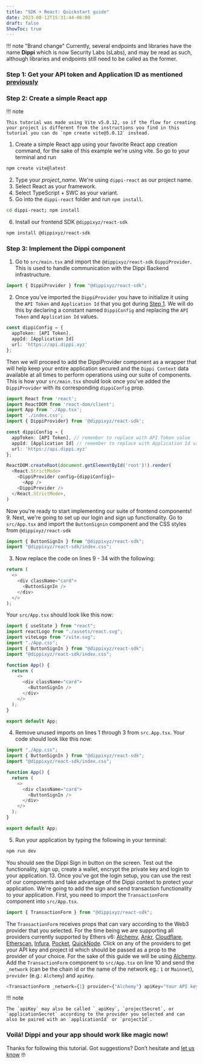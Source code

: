 ```yaml
---
title: "SDK + React: Quickstart guide"
date: 2023-08-12T15:31:44-06:00
draft: false
ShowToc: true
---
```


!!! note "Brand change"
    Currently, several endpoints and libraries have the name **Dippi** which is now Security Labs (sLabs), and may be read as such, although libraries and endpoints still need to be called as the former.

### Step 1: Get your API token and Application ID as mentioned [previously](../Base_SDK/sdk_react.md#step-1-getting-your-api-token-and-application-id)

### Step 2: Create a simple React app

!!! note

    This tutorial was made using Vite v5.0.12, so if the flow for creating your project is different from the instructions you find in this tutorial you can do `npm create vite@5.0.12` instead.

1. Create a simple React app using your favorite React app creation command, for the sake of this example we're using vite. So go to your terminal and run
  ```bash
  npm create vite@latest
  ```
2. Type your _project_name_. We're using `dippi-react` as our project name. 
3. Select React as your framework. 
4. Select TypeScript + SWC as your variant. 
5. Go into the `dippi-react` folder and run `npm install`.
```bash
cd dippi-react; npm install
```
6. Install our frontend SDK `@dippixyz/react-sdk`
  ```bash
  npm install @dippixyz/react-sdk
  ```

### Step 3: Implement the Dippi component

1. Go to `src/main.tsx` and import the `@dippixyz/react-sdk` `DippiProvider`. This is used to handle communication with the Dippi Backend infrastructure.
  ```typescript
  import { DippiProvider } from "@dippixyz/react-sdk";
  ```
2. Once you've imported the `DippiProvider` you have to initialize it using the `API Token` and `Application Id` that you got during [Step 1](#step-1-getting-your-api-token-and-application-id). We will do this by declaring a constant named `DippiConfig` and replacing the `API Token` and `Application Id` values.
  ```typescript
  const dippiConfig = {
    appToken: [API Token],
    appId: [Application Id]
    url: 'https://api.dippi.xyz'
  };
  ```
  Then we will proceed to add the DippiProvider component as a wrapper that will help keep your entire application secured and the `Dippi Context` data available at all times to perform operations using our suite of components. This is how your `src/main.tsx` should look once you've added the `DippiProvider` with its corresponding `dippiConfig` prop.
  ```typescript
  import React from 'react';
  import ReactDOM from 'react-dom/client';
  import App from './App.tsx';
  import './index.css';
  import { DippiProvider} from '@dippixyz/react-sdk';

  const dippiConfig = {
    appToken: [API Token], // remember to replace with API Token value
    appId: [Application Id] // remember to replace with Application Id value
    url: 'https://api.dippi.xyz'
  };

  ReactDOM.createRoot(document.getElementById('root')!).render(
    <React.StrictMode>
      <DippiProvider config={dippiConfig}>
        <App />
      <DippiProvider />
    </React.StrictMode>,
  )
  ```
  Now you're ready to start implementing our suite of frontend components! 9. Next, we're going to set up our login and sign up functionality. Go to `src/App.tsx` and import the `ButtonSignin` component and the CSS styles from `@dippixyz/react-sdk`
  ```typescript
  import { ButtonSignIn } from "@dippixyz/react-sdk";
  import "@dippixyz/react-sdk/index.css";
  ```
3. Now replace the code on lines 9 - 34 with the following:
  ```typescript
  return (
    <>
      <div className="card">
        <ButtonSignIn />
      </div>
    </>
  );
  ```
  Your `src/App.tsx` should look like this now:
  ```typescript
  import { useState } from "react";
  import reactLogo from "./assets/react.svg";
  import viteLogo from "/vite.svg";
  import "./App.css";
  import { ButtonSignIn } from "@dippixyz/react-sdk";
  import "@dippixyz/react-sdk/index.css";

  function App() {
    return (
      <>
        <div className="card">
          <ButtonSignIn />
        </div>
      </>
    );
  }

  export default App;
  ```
4. Remove unused imports on lines 1 through 3 from `src.App.tsx`. Your code should look like this now:
  ```typescript
  import "./App.css";
  import { ButtonSignIn } from "@dippixyz/react-sdk";
  import "@dippixyz/react-sdk/index.css";

  function App() {
    return (
      <>
        <div className="card">
          <ButtonSignIn />
        </div>
      </>
    );
  }

  export default App;
  ```
5. Run your application by typing the following in your terminal:
  ```bash
  npm run dev
  ```
  You should see the Dippi Sign in button on the screen. Test out the functionality, sign up, create a wallet, encrypt the private key and login to your application. 13. Once you've got the login setup, you can use the rest of our components and take advantage of the Dippi context to protect your application. We're going to add the sign and send transaction functionality to your application. First, you need to import the `TransactionForm` component into `src/App.tsx`.
  ```typescript
  import { TransactionForm } from "@dippixyz/react-sdk";
  ```
  The `TransactionForm` receives props that can vary according to the Web3 provider that you selected. For the time being we are supporting all providers currently supported by Ethers v6: [Alchemy](https://www.alchemy.com/), [Ankr](https://www.ankr.com/), [Cloudflare](https://www.cloudflare.com/application-services/products/web3/), [Etherscan](https://etherscan.io/register), [Infura](https://www.infura.io/), [Pocket](https://www.pokt.network/), [QuickNode](https://www.quicknode.com/).
  Click on any of the providers to get your API key and project id which should be passed as a prop to the provider of your choice. For the sake of this guide we will be using [Alchemy](https://www.alchemy.com/).
  Add the `TransactionForm` component to `src/App.tsx` on line 10 and send the `_network` (can be the chain id or the name of the network eg.: `1` or `Mainnet`), `provider` (e.g.: `Alchemy`) and `apiKey`.
  ```typescript
  <TransactionForm _network={1} provider={"Alchemy"} apiKey="Your API key" />
  ```
!!! note 

    The `apiKey` may also be called `_apiKey`, `projectSecret`, or `applicationSecret` according to the provider you selected and can also be paired with an `applicationId` or `projectId`.

### Voilá! Dippi and your app should work like magic now!

Thanks for following this tutorial. Got suggestions? Don’t hesitate and [let us know](mail:hello@dippi.xyz) 🤓
